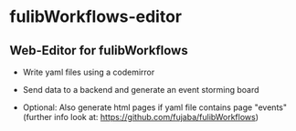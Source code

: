 # fulibWorkflows-editor

## Web-Editor for fulibWorkflows

- Write yaml files using a codemirror

- Send data to a backend and generate an event storming board

- Optional: Also generate html pages if yaml file contains page "events" (further info look at: https://github.com/fujaba/fulibWorkflows)
